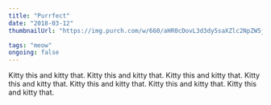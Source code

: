 ```yaml
---
title: "Purrfect"
date: "2018-03-12"
thumbnailUrl: "https://img.purch.com/w/660/aHR0cDovL3d3dy5saXZlc2NpZW5jZS5jb20vaW1hZ2VzL2kvMDAwLzA5Ny85NTkvb3JpZ2luYWwvc2h1dHRlcnN0b2NrXzYzOTcxNjY1LmpwZw=="

tags: "meow"
ongoing: false
---
```


Kitty this and kitty that. Kitty this and kitty that. Kitty this and kitty that. Kitty this and kitty that. Kitty this and kitty that. Kitty this and kitty that. Kitty this and kitty that.